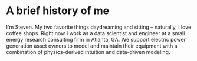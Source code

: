 # A brief history of me
I'm Steven. My two favorite things daydreaming and sitting – naturally, I love coffee shops. Right now I work as a data scientist and engineer at a small energy research consulting firm in Atlanta, GA. We support electric power generation asset owners to model and maintain their equipment with a combination of physics-derived intuition and data-driven modeling.
